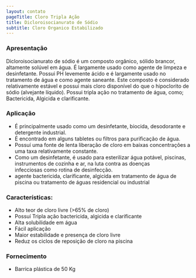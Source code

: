 ```yaml
---
layout: contato
pageTitle: Cloro Tripla Ação
title: Dicloroisocianurato de Sódio
subtitle: Cloro Organico Estabilizado
---
```


### Apresentação

Dicloroisocianurato de sódio é um composto orgânico, sólido brancor, altamente solúvel em água. É largamente usado como agente de limpeza e desinfetante.
Possui PH levemente ácido e é largamente usado no tratamento de água e como agente saneante. Este composto é considerado relativamente estável e possui mais cloro disponível do que o hipoclorito de sódio (alvejante líquido).
Possui tripla ação no tratamento de água, como; Bactericida, Algicida e clarificante.

### Aplicação

- É principalmente usado como um desinfetante, biocida, desodorante e detergente industrial. 
- É encontrado em alguns tabletes ou filtros para purificação de água. 
- Possuí uma fonte de lenta liberação de cloro em baixas concentrações a uma taxa relativamente constante. 
- Como um desinfetante, é usado para esterilizar água potável, piscinas, instrumentos de cozinha e ar, na luta contra as doenças     
  infecciosas como rotina de desinfecção.
- agente bactericida, clarificante, algicida em tratamento de água de piscina ou tratamento de águas residencial ou industrial


### Características:

- Alto teor de cloro livre (>65% de cloro)
- Possuí Tripla ação bactericida, algicida e clarificante
- Alta solubilidade em água
- Fácil aplicação
- Maior estabilidade e presença de cloro livre
- Reduz os ciclos de reposição de cloro na piscina

### Fornecimento

- Barrica plástica de 50 Kg 
